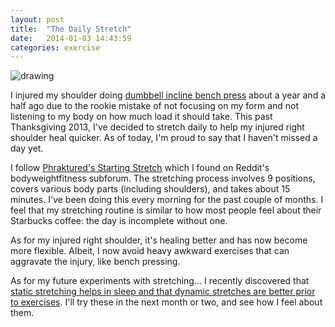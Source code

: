```yaml
---
layout: post
title:  "The Daily Stretch"
date:   2014-01-03 14:43:59
categories: exercise
---
```


![drawing](http://i.imgur.com/XNG9Iy2.jpg)

I injured my shoulder doing [dumbbell incline bench press](http://www.exrx.net/WeightExercises/PectoralClavicular/DBInclineBenchPress.html) about a year and a half ago due to the rookie mistake of not focusing on my form and not listening to my body on how much load it should take.  This past Thanksgiving 2013, I've decided to stretch daily to help my injured right shoulder heal quicker.  As of today, I'm proud to say that I haven't missed a day yet.

I follow [Phraktured's Starting Stretch](http://phraktured.net/starting-stretching.html) which I found on Reddit's bodyweightfitness subforum. The stretching process involves 9 positions, covers various body parts (including shoulders), and takes about 15 minutes.  I've been doing this every morning for the past couple of months. I feel that my stretching routine is similar to how most people feel about their Starbucks coffee: the day is incomplete without one.

As for my injured right shoulder, it's healing better and has now become more flexible.  Albeit, I now avoid heavy awkward exercises that can aggravate the injury, like bench pressing.  

As for my future experiments with stretching... I recently discovered that [static stretching helps in sleep and that dynamic stretches are better prior to exercises](http://breakingmuscle.com/mobility-recovery/two-new-studies-on-static-stretching-are-completely-conflicting).  I'll try these in the next month or two, and see how I feel about them. 


